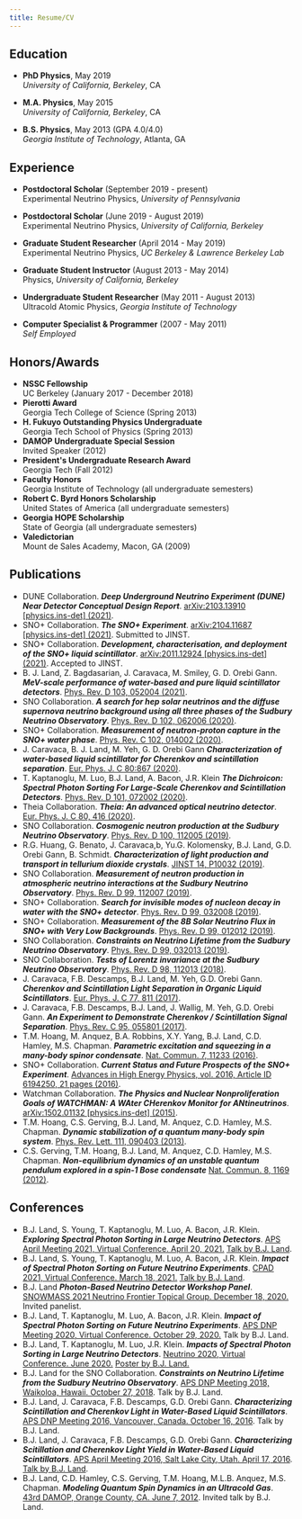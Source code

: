 ```yaml
---
title: Resume/CV
---
```


## Education

* **PhD Physics**, May 2019  
  *University of California, Berkeley*, CA  

* **M.A. Physics**, May 2015  
  *University of California, Berkeley*, CA

* **B.S. Physics**, May 2013 (GPA 4.0/4.0)  
  *Georgia Institute of Technology*, Atlanta, GA

## Experience

* **Postdoctoral Scholar** (September 2019 - present)  
  Experimental Neutrino Physics, *University of Pennsylvania*
  
* **Postdoctoral Scholar** (June 2019 - August 2019)  
  Experimental Neutrino Physics, *University of California, Berkeley*

* **Graduate Student Researcher** (April 2014 - May 2019)  
  Experimental Neutrino Physics, *UC Berkeley & Lawrence Berkeley Lab*

* **Graduate Student Instructor** (August 2013 - May 2014)  
  Physics, *University of California, Berkeley*

* **Undergraduate Student Researcher** (May 2011 - August 2013)  
  Ultracold Atomic Physics, *Georgia Institute of Technology*

* **Computer Specialist & Programmer** (2007 - May 2011)  
  *Self Employed*


## Honors/Awards
* **NSSC Fellowship**  
  UC Berkeley (January 2017 - December 2018)
* **Pierotti Award**  
  Georgia Tech College of Science (Spring 2013)
* **H. Fukuyo Outstanding Physics Undergraduate**  
  Georgia Tech School of Physics (Spring 2013)
* **DAMOP Undergraduate Special Session**  
  Invited Speaker (2012)
* **President's Undergraduate Research Award**  
  Georgia Tech (Fall 2012)
* **Faculty Honors**  
  Georgia Institute of Technology (all undergraduate semesters)
* **Robert C. Byrd Honors Scholarship**  
  United States of America (all undergraduate semesters)
* **Georgia HOPE Scholarship**  
  State of Georgia (all undergraduate semesters)
* **Valedictorian**  
  Mount de Sales Academy, Macon, GA (2009)

## Publications

* DUNE Collaboration. ***Deep Underground Neutrino Experiment (DUNE) Near Detector Conceptual Design Report***. [arXiv:2103.13910 [physics.ins-det] (2021)](https://arxiv.org/abs/2103.13910).
* SNO+ Collaboration. ***The SNO+ Experiment***. [arXiv:2104.11687 [physics.ins-det] (2021)](https://arxiv.org/abs/2104.11687). Submitted to JINST.
* SNO+ Collaboration. ***Development, characterisation, and deployment of the SNO+ liquid scintillator***. [arXiv:2011.12924 [physics.ins-det] (2021)](https://arxiv.org/abs/2011.12924). Accepted to JINST.
* B. J. Land, Z. Bagdasarian, J. Caravaca, M. Smiley, G. D. Orebi Gann. ***MeV-scale performance of water-based and pure liquid scintillator detectors***. [Phys. Rev. D 103, 052004 (2021)](https://doi.org/10.1103/PhysRevD.103.052004).
* SNO Collaboration. ***A search for hep solar neutrinos and the diffuse supernova neutrino background using all three phases of the Sudbury Neutrino Observatory***. [Phys. Rev. D 102, 062006 (2020)](https://doi.org/10.1103/PhysRevD.102.062006).
* SNO+ Collaboration. ***Measurement of neutron-proton capture in the SNO+ water phase***. [Phys. Rev. C 102, 014002 (2020)](https://doi.org/10.1103/PhysRevC.102.014002).
* J. Caravaca, B. J. Land, M. Yeh, G. D. Orebi Gann ***Characterization of water-based liquid scintillator for Cherenkov and scintillation separation***. [Eur. Phys. J. C 80:867 (2020)](https://doi.org/10.1140/epjc/s10052-020-8418-4).
* T. Kaptanoglu, M. Luo, B.J. Land, A. Bacon, J.R. Klein ***The Dichroicon: Spectral Photon Sorting For Large-Scale Cherenkov and Scintillation Detectors***. [Phys. Rev. D 101, 072002 (2020)](https://doi.org/10.1103/PhysRevD.101.072002).
* Theia Collaboration. ***Theia: An advanced optical neutrino detector***. [Eur. Phys. J. C 80, 416 (2020)](https://doi.org/10.1140/epjc/s10052-020-7977-8).
* SNO Collaboration. ***Cosmogenic neutron production at the Sudbury Neutrino Observatory***. [Phys. Rev. D 100, 112005 (2019)](https://doi.org/10.1103/PhysRevD.100.112005). 
* R.G. Huang, G. Benato, J. Caravaca,b, Yu.G. Kolomensky, B.J. Land, G.D. Orebi Gann, B. Schmidt. ***Characterization of light production and transport in tellurium dioxide crystals***. [JINST 14, P10032 (2019)](https://doi.org/10.1088/1748-0221/14/10/p10032). 
* SNO Collaboration. ***Measurement of neutron production in atmospheric neutrino interactions at the Sudbury Neutrino Observatory***. [Phys. Rev. D 99, 112007 (2019)](https://doi.org/10.1103/PhysRevD.99.112007).
* SNO+ Collaboration. ***Search for invisible modes of nucleon decay in water with the SNO+ detector***. [Phys. Rev. D 99, 032008 (2019)](https://doi.org/10.1103/PhysRevD.99.032008).
* SNO+ Collaboration. ***Measurement of the 8B Solar Neutrino Flux in SNO+ with Very Low Backgrounds***. [Phys. Rev. D 99, 012012 (2019)](https://doi.org/10.1103/PhysRevD.99.012012).
* SNO Collaboration. ***Constraints on Neutrino Lifetime from the Sudbury Neutrino Observatory***. [Phys. Rev. D 99, 032013 (2019)](https://doi.org/10.1103/PhysRevD.99.032013).
* SNO Collaboration. ***Tests of Lorentz invariance at the Sudbury Neutrino Observatory***. [Phys. Rev. D 98, 112013 (2018)](https://doi.org/10.1103/PhysRevD.98.112013). 
* J. Caravaca, F.B. Descamps, B.J. Land, M. Yeh, G.D. Orebi Gann. ***Cherenkov and Scintillation Light Separation in Organic Liquid Scintillators***. [Eur. Phys. J. C 77, 811 (2017)](https://doi.org/10.1140/epjc/s10052-017-5380-x). 
* J. Caravaca, F.B. Descamps, B.J. Land, J. Wallig, M. Yeh, G.D. Orebi Gann. ***An Experiment to Demonstrate Cherenkov / Scintillation Signal Separation***. [Phys. Rev. C 95, 055801 (2017)](https://doi.org/10.1103/PhysRevC.95.055801).
* T.M. Hoang, M. Anquez, B.A. Robbins, X.Y. Yang, B.J. Land, C.D. Hamley, M.S. Chapman. ***Parametric excitation and squeezing in a many-body spinor condensate***. [Nat. Commun. 7, 11233 (2016)](https://doi.org/10.1038/ncomms11233).
* SNO+ Collaboration. ***Current Status and Future Prospects of the SNO+ Experiment***. [Advances in High Energy Physics, vol. 2016, Article ID 6194250, 21 pages (2016)](https://doi.org/10.1155/2016/6194250). 
* Watchman Collaboration. ***The Physics and Nuclear Nonproliferation Goals of WATCHMAN: A WAter CHerenkov Monitor for ANtineutrinos***. [arXiv:1502.01132 [physics.ins-det] (2015)](https://arxiv.org/abs/1502.01132). 
* T.M. Hoang, C.S. Gerving, B.J. Land, M. Anquez, C.D. Hamley, M.S. Chapman. ***Dynamic stabilization of a quantum many-body spin system***. [Phys. Rev. Lett. 111, 090403 (2013)](https://doi.org/10.1103/PhysRevLett.111.090403).
* C.S. Gerving, T.M. Hoang, B.J. Land, M. Anquez, C.D. Hamley, M.S. Chapman. ***Non-equilibrium dynamics of an unstable quantum pendulum explored in a spin-1 Bose condensate*** [Nat. Commun. 8, 1169 (2012)](https://doi.org/10.1038/ncomms2179).

## Conferences
* B.J. Land, S. Young, T. Kaptanoglu, M. Luo, A. Bacon, J.R. Klein. ***Exploring Spectral Photon Sorting in Large Neutrino Detectors***. [APS April Meeting 2021, Virtual Conference. April 20, 2021.](https://meetings.aps.org/Meeting/APR21/Session/Z12.3) [Talk by B.J. Land](https://nubar.hep.upenn.edu/~benland100/aps_2021_dichroicon_talk_cropped.mp4).
* B.J. Land, S. Young, T. Kaptanoglu, M. Luo, A. Bacon, J.R. Klein. ***Impact of Spectral Photon Sorting on Future Neutrino Experiments***. [CPAD 2021, Virtual Conference. March 18, 2021.](https://indico.fnal.gov/event/46746/) [Talk by B.J. Land](https://indico.fnal.gov/event/46746/contributions/210179/).
* B.J. Land ***Photon-Based Neutrino Detector Workshop Panel***. [SNOWMASS 2021 Neutrino Frontier Topical Group. December 18, 2020.](https://indico.fnal.gov/event/46803/) Invited panelist. 
* B.J. Land, T. Kaptanoglu, M. Luo, A. Bacon, J.R. Klein. ***Impact of Spectral Photon Sorting on Future Neutrino Experiments***. [APS DNP Meeting 2020, Virtual Conference. October 29, 2020.](http://meetings.aps.org/Meeting/DNP20/Session/SF.5) Talk by B.J. Land.
* B.J. Land, T. Kaptanoglu, M. Luo, J.R. Klein.  ***Impacts of Spectral Photon Sorting in Large Neutrino Detectors***. [Neutrino 2020, Virtual Conference. June 2020.](https://indico.fnal.gov/event/19348/contributions/186270/) [Poster by B.J. Land.](https://indico.fnal.gov/event/19348/contributions/186270/attachments/129421/156993/spectral_sorting_poster.pdf)
* B.J. Land for the SNO Collaboration. ***Constraints on Neutrino Lifetime from the Sudbury Neutrino Observatory***. [APS DNP Meeting 2018, Waikoloa, Hawaii. October 27, 2018](http://meetings.aps.org/Meeting/HAW18/Session/LN.2). Talk by B.J. Land.
* B.J. Land, J. Caravaca, F.B. Descamps, G.D. Orebi Gann. ***Characterizing Scintillation and Cherenkov Light in Water-Based Liquid Scintillators***. [APS DNP Meeting 2016, Vancouver, Canada. October 16, 2016](https://meetings.aps.org/Meeting/DNP16/Session/NF.7). Talk by B.J. Land.
* B.J. Land, J. Caravaca, F.B. Descamps, G.D. Orebi Gann. ***Characterizing Scitillation and Cherenkov Light Yield in Water-Based Liquid Scintillators***. [APS April Meeting 2016, Salt Lake City, Utah. April 17, 2016](http://meetings.aps.org/Meeting/APR16/Session/H17.3). [Talk by B.J. Land](https://absuploads.aps.org/presentation.cfm?pid=12008).
* B.J. Land, C.D. Hamley, C.S. Gerving, T.M. Hoang, M.L.B. Anquez, M.S. Chapman. ***Modeling Quantum Spin Dynamics in an Ultracold Gas***. [43rd DAMOP, Orange County, CA. June 7, 2012](http://meetings.aps.org/Meeting/DAMOP12/Session/M7.4). Invited talk by B.J. Land.

